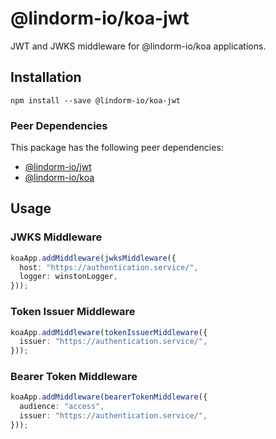 # @lindorm-io/koa-jwt
JWT and JWKS middleware for @lindorm-io/koa applications.

## Installation
```shell script
npm install --save @lindorm-io/koa-jwt
```

### Peer Dependencies
This package has the following peer dependencies: 
* [@lindorm-io/jwt](https://www.npmjs.com/package/@lindorm-io/jwt)
* [@lindorm-io/koa](https://www.npmjs.com/package/@lindorm-io/koa)

## Usage

### JWKS Middleware
```typescript
koaApp.addMiddleware(jwksMiddleware({
  host: "https://authentication.service/",
  logger: winstonLogger,
}));
```

### Token Issuer Middleware
```typescript
koaApp.addMiddleware(tokenIssuerMiddleware({
  issuer: "https://authentication.service/",
}));
```

### Bearer Token Middleware
```typescript
koaApp.addMiddleware(bearerTokenMiddleware({
  audience: "access",
  issuer: "https://authentication.service/",
}));
```
